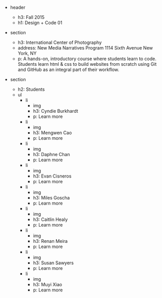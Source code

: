 * header
  * h3: Fall 2015
  * h1: Design + Code 01

* section
  * h3: International Center of Photography
  * address: New Media Narratives Program 1114 Sixth Avenue New York, NY
  * p: A hands-on, introductory course where students learn to code. Students learn html &amp; css to build websites from scratch using Git and GitHub as an integral part of their workflow.

* section
  * h2: Students
  * ul
    * li
      * img
      * h3: Cyndie Burkhardt
      * p: Learn more
    * li
      * img
      * h3: Mengwen Cao
      * p: Learn more
    * li
      * img
      * h3: Daphne Chan
      * p: Learn more
    * li
      * img
      * h3: Evan Cisneros
      * p: Learn more
    * li
      * img
      * h3: Miles Goscha
      * p: Learn more
    * li
      * img
      * h3: Caitlin Healy
      * p: Learn more
    * li
      * img
      * h3: Renan Meira
      * p: Learn more
    * li
      * img
      * h3: Susan Sawyers
      * p: Learn more
    * li
      * img
      * h3: Muyi Xiao
      * p: Learn more
